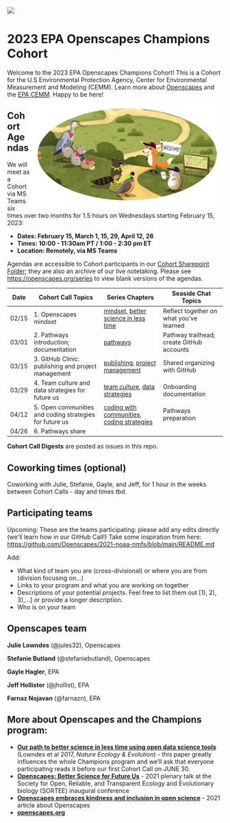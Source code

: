 <a align="left" href="https://github.com/openscapes/2023-epa/"><img src="https://github.githubassets.com/images/modules/logos_page/GitHub-Mark.png" width="35px"></a>

# 2023 EPA Openscapes Champions Cohort

Welcome to the 2023 EPA Openscapes Champions Cohort! This is a Cohort for the U.S Environmental Protection Agency, Center for Environmental Measurement and Modeling (CEMM). Learn more about [Openscapes](https://openscapes.org/) and the [EPA CEMM](https://www.epa.gov/aboutepa/about-center-environmental-measurement-and-modeling-cemm).
Happy to be here!
<img align="right" src="horst-champions-trailhead.png" width="450">  

## Cohort Agendas

We will meet as a Cohort via MS Teams six times over two months for 1.5 hours on Wednesdays starting February 15, 2023:

- **Dates: February 15, March 1, 15, 29, April 12, 26** 
- **Times: 10:00 - 11:30am PT / 1:00 - 2:30 pm ET**
- **Location: Remotely, via MS Teams**

Agendas are accessible to Cohort participants in our [Cohort Sharepoint Folder](https://usepa.sharepoint.com/sites/CEMMCODSPilot/Shared%20Documents/Forms/AllItems.aspx?RootFolder=%2Fsites%2FCEMMCODSPilot%2FShared%20Documents%2FGeneral%2FOpenscapes%5FCohortCalls%20%5B%202023%2Depa%20%5D&FolderCTID=0x012000C1F1C622E808C8418C01E3E3D461F9D1); they are also an archive of our live notetaking. Please see <https://openscapes.org/series> to view blank versions of the agendas. 

Date | Cohort Call Topics          | Series Chapters |      Seaside Chat Topics
----| ------------------|----------------------|--------------------------------
02/15 | 1. Openscapes mindset | [mindset](https://openscapes.github.io/series/mindset), [better science in less time](https://openscapes.github.io/series/better-science.html) | Reflect together on what you’ve learned 
03/01 | 2. Pathways introduction; documentation | [pathways](https://openscapes.github.io/series/core-lessons/pathways.html) | Pathway trailhead; create GitHub accounts 
03/15 | 3. GitHub Clinic: publishing and project management | [publishing](https://openscapes.github.io/series/github-pub), [project management](https://openscapes.github.io/series/github-issues) | Shared organizing with GitHub
03/29 | 4. Team culture and data strategies for future us | [team culture](https://openscapes.github.io/series/team-culture), [data strategies](https://openscapes.github.io/series/data-strategies) | Onboarding documentation 
04/12 | 5. Open communities and coding strategies for future us | [coding with communities](https://openscapes.github.io/series/communities), [coding strategies](https://openscapes.github.io/series/coding-strategies) | Pathways preparation
04/26 | 6. Pathways share |  | 

**Cohort Call Digests** are posted as issues in this repo.


## Coworking times (optional)

Coworking with Julie, Stefanie, Gayle, and Jeff, for 1 hour in the weeks between Cohort Calls - day and times tbd.


## Participating teams

Upcoming: These are the teams participating: please add any edits directly (we'll learn how in our GitHub Call!) Take some inspiration from here: https://github.com/Openscapes/2021-noaa-nmfs/blob/main/README.md

Add:
 - What kind of team you are (cross-divisional) or where you are from (division focusing on...)
 - Links to your program and what you are working on together
 - Descriptions of your potential projects. Feel free to list them out [1), 2), 3),...] or provide a longer description.
 - Who is on your team


## Openscapes team

**Julie Lowndes** (@jules32), Openscapes 

**Stefanie Butland** (@stefaniebutland), Openscapes

**Gayle Hagler**, EPA

**Jeff Hollister** (@jhollist), EPA

**Farnaz Nojavan** (@farnazn), EPA

## More about Openscapes and the Champions program:

* **[Our path to better science in less time using open data science tools](https://www.nature.com/articles/s41559-017-0160)** (Lowndes et al 2017, _Nature Ecology & Evolution_) - this paper greatly influences the whole Champions program and we’ll ask that everyone participating reads it before our first Cohort Call on JUNE 30. 
* **[Openscapes: Better Science for Future Us](https://docs.google.com/presentation/d/1HGw4P095-lblHiGQHXYidHiVysjrPxuojxTxKtE13vk/edit#slide=id.ge2b7c2f974_0_2017)** - 2021 plenary talk at the Society for Open, Reliable, and Transparent Ecology and Evolutionary biology (SORTEE) inaugural conference 
* **[Openscapes embraces kindness and inclusion in open science](https://sparcopen.org/impact-story/openscapes-embraces-kindness-and-inclusion-of-open-science/)** - 2021 article about Openscapes
* **[openscapes.org](https://openscapes.org/)**

